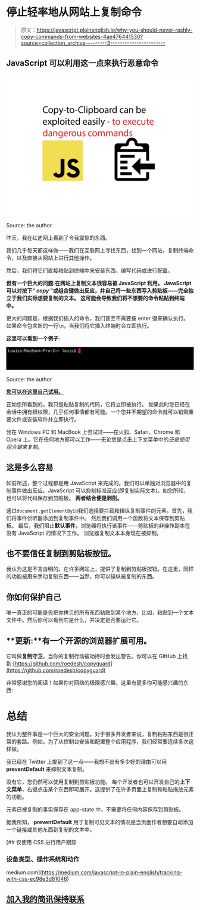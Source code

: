 # 停止轻率地从网站上复制命令

> 原文：<https://javascript.plainenglish.io/why-you-should-never-rashly-copy-commands-from-websites-4ae476441530?source=collection_archive---------3----------------------->

## JavaScript 可以利用这一点来执行恶意命令

![](img/d5827d26f6b36307a7a1480b707ceb52.png)

Source: the author

昨天，我在红迪网上看到了令我震惊的东西。

我们几乎每天都这样做——我们在互联网上寻找东西，找到一个网站，复制终端命令，以及直接从网站上进行其他操作。

然后，我们将它们直接粘贴到终端中来安装东西、编写代码或进行配置。

**但有一个巨大的问题:在网站上复制文本很容易被 JavaScript 利用。
JavaScript 可以对按下“ *copy* ”或组合键做出反应，并自己将一些东西写入剪贴板——完全独立于我们实际想要复制的文本。
这可能会导致我们将不想要的命令粘贴到终端中。**

更大的问题是，根据我们插入的命令，我们甚至不需要按 enter 键来确认执行。
如果命令包含新的一行`\n`，当我们将它插入终端时会立即执行。

**这里可以看到一个例子:**

![](img/6cb84c430e04a407ab55435d4d923c76.png)

Source: the author

[**您可以在这里自己试用。**](https://codingcheats.io/copy/)

正如您所看到的，我只是粘贴复制的代码，它将立即被执行。
如果此时您已经在会话中拥有根权限，几乎任何事情都有可能。一个您并不期望的命令就可以销毁重要文件或安装软件并立即执行。

我在 Windows PC 和 MacBook 上尝试过——在火狐、Safari、Chrome 和 Opera 上。它在任何地方都可以工作——无论您是点击上下文菜单中的*还是使用组合键来复制*。

## 这是多么容易

如前所述，整个过程都是用 JavaScript 来完成的。我们可以单独对浏览器中的复制事件做出反应。JavaScript 可以抑制标准反应(即复制实际文本)。如您所知，也可以将代码保存到剪贴板。
**两者结合便是剥削。**

通过`document.getElementById`我们选择要拦截和操纵复制事件的元素。首先，我们将事件侦听器添加到复制事件中。
然后我们调用一个函数将文本保存到剪贴板。
最后，我们阻止**默认事件**，浏览器将执行该事件——剪贴板的非操作副本在没有 JavaScript 的情况下工作。
浏览器复制文本本身现在被抑制。

## 也不要信任复制到剪贴板按钮。

我认为这是不言自明的。在许多网站上，提供了复制到剪贴板按钮。在这里，同样的功能被用来手动复制东西——当然，你可以操纵被复制的东西。

## 你如何保护自己

唯一真正的可能是先把你拷贝的所有东西粘贴到某个地方，比如，粘贴到一个文本文件中。然后你可以看到它是什么，并决定是否要运行它。

## **更新:**有一个开源的浏览器扩展可用。

它叫做**复制守卫**，当你的复制行动被劫持时会发出警告。你可以在 GitHub 上找到:[https://github.com/roedesh/copyguard](https://github.com/roedesh/copyguard)

非常感谢您的阅读！如果你对网络的极限感兴趣，这里有更多你可能感兴趣的东西:

# 总结

我认为整件事是一个巨大的安全问题。对于很多开发者来说，复制粘贴东西是很正常的套路。例如，为了从控制台安装和配置整个应用程序，我们经常要连续多次这样做。

我已经在 Twitter 上提到了这一点——我想不出有多少好的理由可以用 **preventDefault** 来抑制文本复制。

没有它，您仍然可以使用复制到剪贴板功能。
每个开发者也可以开发自己的**上下文菜单**，右键点击某个东西即可展开。这提供了在许多页面上复制和粘贴拖放元素的功能。

元素已被复制的事实保存在 app-state 中，不需要将任何内容保存到剪贴板。

据我所知， **preventDefault** 用于复制可见文本的情况是当页面作者想要自动添加一个链接或其他东西到复制的文本中。

[](https://medium.com/javascript-in-plain-english/tracking-with-css-ec98e3d81046) [## 仅使用 CSS 进行用户跟踪

### 设备类型、操作系统和动作

medium.com](https://medium.com/javascript-in-plain-english/tracking-with-css-ec98e3d81046) 

## [加入我的简讯保持联系](http://eepurl.com/hacY0v)